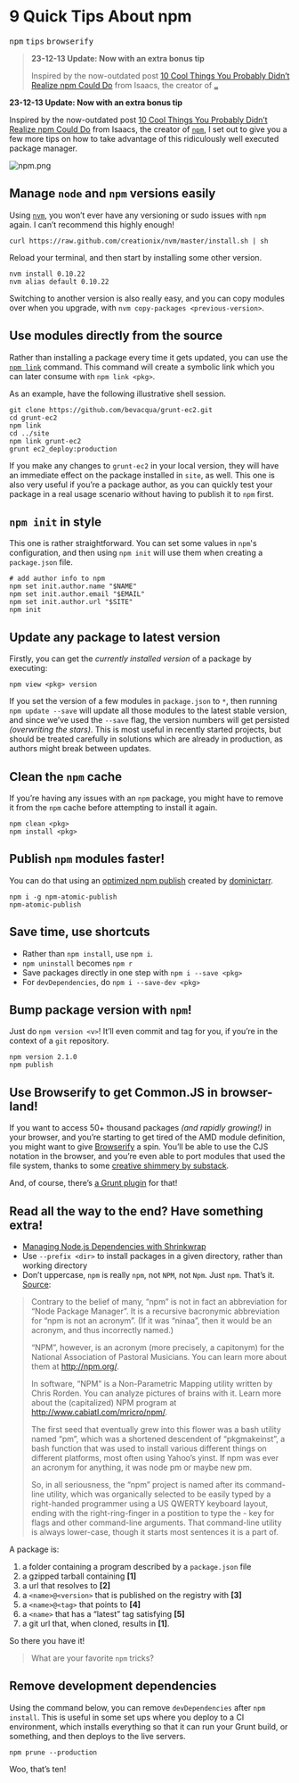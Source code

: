 <h1>9 Quick Tips About npm</h1>

<p><kbd>npm</kbd> <kbd>tips</kbd> <kbd>browserify</kbd></p>

<blockquote><p><strong>23-12-13 Update: Now with an extra bonus tip</strong></p><p>Inspired by the now-outdated post <a href="http://blog.izs.me/post/1675072029/10-cool-things-you-probably-didnt-realize-npm-could-do" target="_blank">10 Cool Things You Probably Didn&#x2019;t Realize npm Could Do</a> from Isaacs, the creator of <a href="https://npmjs.org/" target="_blank"><code>&#x2026;</code></a></p></blockquote>

<div><p><strong>23-12-13 Update: Now with an extra bonus tip</strong></p></div>

<div></div>

<div><p>Inspired by the now-outdated post <a href="http://blog.izs.me/post/1675072029/10-cool-things-you-probably-didnt-realize-npm-could-do" target="_blank">10 Cool Things You Probably Didn&#x2019;t Realize npm Could Do</a> from Isaacs, the creator of <a href="https://npmjs.org/" target="_blank"><code class="md-code md-code-inline">npm</code></a>, I set out to give you a few more tips on how to take advantage of this ridiculously well executed package manager.</p> <p><img src="https://i.imgur.com/DtHsMG5.png" alt="npm.png"></p></div>

<div><h2 id="manage-node-and-npm-versions-easily">Manage <code class="md-code md-code-inline">node</code> and <code class="md-code md-code-inline">npm</code> versions easily</h2> <p>Using <a href="https://github.com/creationix/nvm" target="_blank" aria-label="creationix/nvm on GitHub"><code class="md-code md-code-inline">nvm</code></a>, you won&#x2019;t ever have any versioning or sudo issues with <code class="md-code md-code-inline">npm</code> again. I can&#x2019;t recommend this highly enough!</p> <pre class="md-code-block"><code class="md-code md-lang-bash">curl https://raw.github.com/creationix/nvm/master/install.sh | sh
</code></pre> <p>Reload your terminal, and then start by installing some other version.</p> <pre class="md-code-block"><code class="md-code md-lang-bash">nvm install <span class="md-code-number">0.10</span>.<span class="md-code-number">22</span>
nvm <span class="md-code-built_in">alias</span> default <span class="md-code-number">0.10</span>.<span class="md-code-number">22</span>
</code></pre> <p>Switching to another version is also really easy, and you can copy modules over when you upgrade, with <code class="md-code md-code-inline">nvm copy-packages &lt;previous-version&gt;</code>.</p> <h2 id="use-modules-directly-from-the-source">Use modules directly from the source</h2> <p>Rather than installing a package every time it gets updated, you can use the <a href="https://npmjs.org/doc/cli/npm-link.html" target="_blank" aria-label="npm link documentation"><code class="md-code md-code-inline">npm link</code></a> command. This command will create a symbolic link which you can later consume with <code class="md-code md-code-inline">npm link &lt;pkg&gt;</code>.</p> <p>As an example, have the following illustrative shell session.</p> <pre class="md-code-block"><code class="md-code md-lang-bash">git <span class="md-code-built_in">clone</span> https://github.com/bevacqua/grunt-ec2.git
<span class="md-code-built_in">cd</span> grunt-ec2
npm link
<span class="md-code-built_in">cd</span> ../site
npm link grunt-ec2
grunt ec2_deploy:production
</code></pre> <p>If you make any changes to <code class="md-code md-code-inline">grunt-ec2</code> in your local version, they will have an immediate effect on the package installed in <code class="md-code md-code-inline">site</code>, as well. This one is also very useful if you&#x2019;re a package author, as you can quickly test your package in a real usage scenario without having to publish it to <code class="md-code md-code-inline">npm</code> first.</p> <h2 id="npm-init-in-style"><code class="md-code md-code-inline">npm init</code> in style</h2> <p>This one is rather straightforward. You can set some values in <code class="md-code md-code-inline">npm</code>&apos;s configuration, and then using <code class="md-code md-code-inline">npm init</code> will use them when creating a <code class="md-code md-code-inline">package.json</code> file.</p> <pre class="md-code-block"><code class="md-code md-lang-bash"><span class="md-code-comment"># add author info to npm</span>
npm <span class="md-code-built_in">set</span> init.author.name <span class="md-code-string">&quot;<span class="md-code-variable">$NAME</span>&quot;</span>
npm <span class="md-code-built_in">set</span> init.author.email <span class="md-code-string">&quot;<span class="md-code-variable">$EMAIL</span>&quot;</span>
npm <span class="md-code-built_in">set</span> init.author.url <span class="md-code-string">&quot;<span class="md-code-variable">$SITE</span>&quot;</span>
npm init
</code></pre> <h2 id="update-any-package-to-latest-version">Update any package to latest version</h2> <p>Firstly, you can get the <em>currently installed version</em> of a package by executing:</p> <pre class="md-code-block"><code class="md-code md-lang-javascript">npm view &lt;pkg&gt; version
</code></pre> <p>If you set the version of a few modules in <code class="md-code md-code-inline">package.json</code> to <code class="md-code md-code-inline">*</code>, then running <code class="md-code md-code-inline">npm update --save</code> will update all those modules to the latest stable version, and since we&#x2019;ve used the <code class="md-code md-code-inline">--save</code> flag, the version numbers will get persisted <em>(overwriting the stars)</em>. This is most useful in recently started projects, but should be treated carefully in solutions which are already in production, as authors might break between updates.</p> <h2 id="clean-the-npm-cache">Clean the <code class="md-code md-code-inline">npm</code> cache</h2> <p>If you&#x2019;re having any issues with an <code class="md-code md-code-inline">npm</code> package, you might have to remove it from the <code class="md-code md-code-inline">npm</code> cache before attempting to install it again.</p> <pre class="md-code-block"><code class="md-code md-lang-bash">npm clean &lt;pkg&gt;
npm install &lt;pkg&gt;
</code></pre> <h2 id="publish-npm-modules-faster">Publish <code class="md-code md-code-inline">npm</code> modules faster!</h2> <p>You can do that using an <a href="https://github.com/dominictarr/npm-atomic-publish" target="_blank" aria-label="npm-atomic-publish on GitHub">optimized npm publish</a> created by <a href="https://github.com/dominictarr" target="_blank" aria-label="dominictarr on GitHub">dominictarr</a>.</p> <pre class="md-code-block"><code class="md-code">npm i -g npm-atomic-publish
npm-atomic-publish
</code></pre> <h2 id="save-time-use-shortcuts">Save time, use shortcuts</h2> <ul> <li>Rather than <code class="md-code md-code-inline">npm install</code>, use <code class="md-code md-code-inline">npm i</code>.</li> <li><code class="md-code md-code-inline">npm uninstall</code> becomes <code class="md-code md-code-inline">npm r</code></li> <li>Save packages directly in one step with <code class="md-code md-code-inline">npm i --save &lt;pkg&gt;</code></li> <li>For <code class="md-code md-code-inline">devDependencies</code>, do <code class="md-code md-code-inline">npm i --save-dev &lt;pkg&gt;</code></li> </ul> <h2 id="bump-package-version-with-npm">Bump package version with <code class="md-code md-code-inline">npm</code>!</h2> <p>Just do <code class="md-code md-code-inline">npm version &lt;v&gt;</code>! It&#x2019;ll even commit and tag for you, if you&#x2019;re in the context of a <code class="md-code md-code-inline">git</code> repository.</p> <pre class="md-code-block"><code class="md-code md-lang-bash">npm version <span class="md-code-number">2.1</span>.<span class="md-code-number">0</span>
npm publish
</code></pre> <h2 id="use-browserify-to-get-commonjs-in-browser-land">Use Browserify to get Common.JS in browser-land!</h2> <p>If you want to access 50+ thousand packages <em>(and rapidly growing!)</em> in your browser, and you&#x2019;re starting to get tired of the AMD module definition, you might want to give <a href="https://github.com/substack/node-browserify" target="_blank" aria-label="browserify on GitHub">Browserify</a> a spin. You&#x2019;ll be able to use the CJS notation in the browser, and you&#x2019;re even able to port modules that used the file system, thanks to some <a href="https://github.com/substack/node-browserify#compatibility" target="_blank" aria-label="Browserify compatibility">creative shimmery by substack</a>.</p> <p>And, of course, there&#x2019;s <a href="https://github.com/jmreidy/grunt-browserify" target="_blank" aria-label="grunt-browserify on GitHub">a Grunt plugin</a> for that!</p> <h2 id="read-all-the-way-to-the-end-have-something-extra">Read all the way to the end? Have something extra!</h2> <ul> <li><a href="http://blog.nodejs.org/2012/02/27/managing-node-js-dependencies-with-shrinkwrap/" target="_blank" aria-label="Managing Node.js Dependencies with Shrinkwrap">Managing Node.js Dependencies with Shrinkwrap</a></li> <li>Use <code class="md-code md-code-inline">--prefix &lt;dir&gt;</code> to install packages in a given directory, rather than working directory</li> <li>Don&#x2019;t uppercase, <code class="md-code md-code-inline">npm</code> is really <code class="md-code md-code-inline">npm</code>, not <code class="md-code md-code-inline">NPM</code>, not <code class="md-code md-code-inline">Npm</code>. Just <code class="md-code md-code-inline">npm</code>. That&#x2019;s it. <a href="https://npmjs.org/doc/faq.html" target="_blank" aria-label="npm documentation FAQ">Source</a>:</li> </ul> <blockquote> <p>Contrary to the belief of many, &#x201C;npm&#x201D; is not in fact an abbreviation for &#x201C;Node Package Manager&#x201D;. It is a recursive bacronymic abbreviation for &#x201C;npm is not an acronym&#x201D;. (If it was &#x201C;ninaa&#x201D;, then it would be an acronym, and thus incorrectly named.)</p> <p>&#x201C;NPM&#x201D;, however, is an acronym (more precisely, a capitonym) for the National Association of Pastoral Musicians. You can learn more about them at <a href="http://npm.org/" target="_blank">http://npm.org/</a>.</p> <p>In software, &#x201C;NPM&#x201D; is a Non-Parametric Mapping utility written by Chris Rorden. You can analyze pictures of brains with it. Learn more about the (capitalized) NPM program at <a href="http://www.cabiatl.com/mricro/npm/" target="_blank">http://www.cabiatl.com/mricro/npm/</a>.</p> <p>The first seed that eventually grew into this flower was a bash utility named &#x201C;pm&#x201D;, which was a shortened descendent of &#x201C;pkgmakeinst&#x201D;, a bash function that was used to install various different things on different platforms, most often using Yahoo&#x2019;s yinst. If npm was ever an acronym for anything, it was node pm or maybe new pm.</p> <p>So, in all seriousness, the &#x201C;npm&#x201D; project is named after its command-line utility, which was organically selected to be easily typed by a right-handed programmer using a US QWERTY keyboard layout, ending with the right-ring-finger in a postition to type the - key for flags and other command-line arguments. That command-line utility is always lower-case, though it starts most sentences it is a part of.</p> </blockquote> <p>A package is:</p> <ol> <li>a folder containing a program described by a <code class="md-code md-code-inline">package.json</code> file</li> <li>a gzipped tarball containing <strong>[1]</strong></li> <li>a url that resolves to <strong>[2]</strong></li> <li>a <code class="md-code md-code-inline">&lt;name&gt;@&lt;version&gt;</code> that is published on the registry with <strong>[3]</strong></li> <li>a <code class="md-code md-code-inline">&lt;name&gt;@&lt;tag&gt;</code> that points to <strong>[4]</strong></li> <li>a <code class="md-code md-code-inline">&lt;name&gt;</code> that has a &#x201C;latest&#x201D; tag satisfying <strong>[5]</strong></li> <li>a git url that, when cloned, results in <strong>[1]</strong>.</li> </ol> <p>So there you have it!</p> <blockquote> <p>What are your favorite <code class="md-code md-code-inline">npm</code> tricks?</p> </blockquote> <h2 id="remove-development-dependencies">Remove development dependencies</h2> <p>Using the command below, you can remove <code class="md-code md-code-inline">devDependencies</code> after <code class="md-code md-code-inline">npm install</code>. This is useful in some set ups where you deploy to a CI environment, which installs everything so that it can run your Grunt build, or something, and then deploys to the live servers.</p> <pre class="md-code-block"><code class="md-code md-lang-bash">npm prune --production
</code></pre> <p>Woo, that&#x2019;s ten!</p></div>
